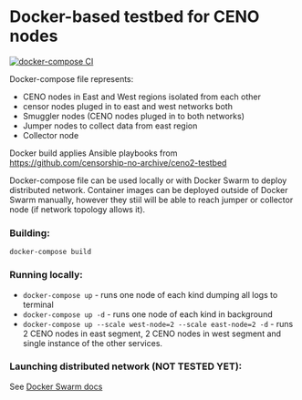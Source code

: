 # Docker-based testbed for CENO nodes

[![docker-compose CI](https://github.com/alekswn/inet-without-borders-2022/actions/workflows/CI.yml/badge.svg)](https://github.com/alekswn/inet-without-borders-2022/actions/workflows/CI.yml)

Docker-compose file represents:
 - CENO nodes in East and West regions isolated from each other
 - censor nodes pluged in to east and west networks both
 - Smuggler nodes (CENO nodes pluged in to both networks)
 - Jumper nodes to collect data from east region
 - Collector node

Docker build applies Ansible playbooks from https://github.com/censorship-no-archive/ceno2-testbed

Docker-compose file can be used locally or with Docker Swarm to deploy distributed network. Container images can be deployed outside of Docker Swarm manually, however they stiil will be able to reach jumper or collector node (if network topology allows it). 


### Building: 

`docker-compose build`

### Running locally:

- `docker-compose up` - runs one node of each kind dumping all logs to terminal
- `docker-compose up -d` - runs one node of each kind in background
- `docker-compose up --scale west-node=2 --scale east-node=2 -d` - runs 2 CENO nodes in east segment, 2 CENO nodes in west segment and single instance of the other services.

### Launching distributed network (NOT TESTED YET):
See [Docker Swarm docs](https://docs.docker.com/engine/swarm/)
